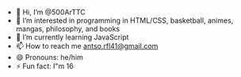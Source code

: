 - 👋 Hi, I’m @500ArTTC
- 👀 I’m interested in programming in HTML/CSS, basketball, animes, mangas, philosophy, and books
- 🌱 I’m currently learning JavaScript
- 📫 How to reach me antso.rfl41@gmail.com
- 😄 Pronouns: he/him
- ⚡ Fun fact: I"m 16

<!---
500ArTTC/500ArTTC is a ✨ special ✨ repository because its `README.md` (this file) appears on your GitHub profile.
You can click the Preview link to take a look at your changes.
--->
